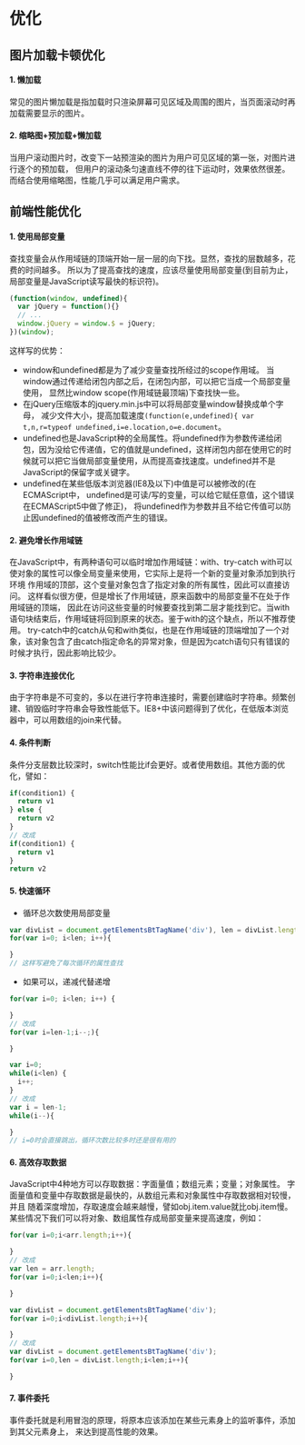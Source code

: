 # 优化

## 图片加载卡顿优化

#### 1. 懒加载

常见的图片懒加载是指加载时只渲染屏幕可见区域及周围的图片，当页面滚动时再加载需要显示的图片。

#### 2. 缩略图+预加载+懒加载

当用户滚动图片时，改变下一站预渲染的图片为用户可见区域的第一张，对图片进行逐个的预加载，
但用户的滚动条匀速直线不停的往下运动时，效果依然很差。而结合使用缩略图，性能几乎可以满足用户需求。

## 前端性能优化

#### 1. 使用局部变量

查找变量会从作用域链的顶端开始一层一层的向下找。显然，查找的层数越多，花费的时间越多。
所以为了提高查找的速度，应该尽量使用局部变量(到目前为止，局部变量是JavaScript读写最快的标识符)。

``` javascript
(function(window, undefined){
  var jQuery = function(){}
  // ...
  window.jQuery = window.$ = jQuery;
})(window);
```

这样写的优势：

- window和undefined都是为了减少变量查找所经过的scope作用域。
当window通过传递给闭包内部之后，在闭包内部，可以把它当成一个局部变量使用，
显然比window scope(作用域链最顶端)下查找快一些。
- 在jQuery压缩版本的jquery.min.js中可以将局部变量window替换成单个字母，
减少文件大小，提高加载速度`(function(e,undefined){ var t,n,r=typeof undefined,i=e.location,o=e.document`。
- undefined也是JavaScript种的全局属性。将undefined作为参数传递给闭包，因为没给它传递值，它的值就是undefined，这样闭包内部在使用它的时候就可以把它当做局部变量使用，从而提高查找速度。undefined并不是JavaScript的保留字或关键字。
- undefined在某些低版本浏览器(IE8及以下)中值是可以被修改的(在ECMAScript中，
undefined是可读/写的变量，可以给它赋任意值，这个错误在ECMAScript5中做了修正)，
将undefined作为参数并且不给它传值可以防止因undefined的值被修改而产生的错误。

#### 2. 避免增长作用域链

在JavaScript中，有两种语句可以临时增加作用域链：with、try-catch
with可以使对象的属性可以像全局变量来使用，它实际上是将一个新的变量对象添加到执行环境
作用域的顶部，这个变量对象包含了指定对象的所有属性，因此可以直接访问。
这样看似很方便，但是增长了作用域链，原来函数中的局部变量不在处于作用域链的顶端，
因此在访问这些变量的时候要查找到第二层才能找到它。当with语句块结束后，作用域链将回到原来的状态。鉴于with的这个缺点，所以不推荐使用。
try-catch中的catch从句和with类似，也是在作用域链的顶端增加了一个对象，该对象包含了由catch指定命名的异常对象，但是因为catch语句只有错误的时候才执行，因此影响比较少。

#### 3. 字符串连接优化

由于字符串是不可变的，多以在进行字符串连接时，需要创建临时字符串。频繁创建、销毁临时字符串会导致性能低下。IE8+中该问题得到了优化，在低版本浏览器中，可以用数组的join来代替。

#### 4. 条件判断

条件分支层数比较深时，switch性能比if会更好。或者使用数组。其他方面的优化，譬如：

``` javascript
if(condition1) {
  return v1
} else {
  return v2
}
// 改成
if(condition1) {
  return v1
}
return v2
```

#### 5. 快速循环

- 循环总次数使用局部变量

``` javascript
var divList = document.getElementsBtTagName('div'), len = divList.length;
for(var i=0; i<len; i++){

}
// 这样写避免了每次循环的属性查找
```

- 如果可以，递减代替递增

``` javascript
for(var i=0; i<len; i++) {

}
// 改成
for(var i=len-1;i--;){

}

var i=0;
while(i<len) {
  i++;
}
// 改成
var i = len-1;
while(i--){

}
// i=0时会直接跳出，循环次数比较多时还是很有用的
```

#### 6. 高效存取数据

JavaScript中4种地方可以存取数据：字面量值；数组元素；变量；对象属性。
字面量值和变量中存取数据是最快的，从数组元素和对象属性中存取数据相对较慢，并且
随着深度增加，存取速度会越来越慢，譬如obj.item.value就比obj.item慢。
某些情况下我们可以将对象、数组属性存成局部变量来提高速度，例如：

``` javascript
for(var i=0;i<arr.length;i++){

}
// 改成
var len = arr.length;
for(var i=0;i<len;i++){

}
```

``` javascript
var divList = document.getElementsBtTagName('div');
for(var i=0;i<divList.length;i++){

}
// 改成
var divList = document.getElementsBtTagName('div');
for(var i=0,len = divList.length;i<len;i++){

}
```

#### 7. 事件委托

事件委托就是利用冒泡的原理，将原本应该添加在某些元素身上的监听事件，添加到其父元素身上，
来达到提高性能的效果。
